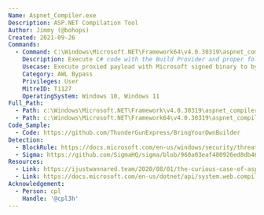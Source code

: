 ```yaml
---
Name: Aspnet_Compiler.exe
Description: ASP.NET Compilation Tool
Author: Jimmy (@bohops)
Created: 2021-09-26
Commands:
  - Command: C:\Windows\Microsoft.NET\Framework64\v4.0.30319\aspnet_compiler.exe -v none -p C:\users\cpl.internal\desktop\asptest\ -f C:\users\cpl.internal\desktop\asptest\none -u
    Description: Execute C# code with the Build Provider and proper folder structure in place.
    Usecase: Execute proxied payload with Microsoft signed binary to bypass application control solutions
    Category: AWL Bypass
    Privileges: User
    MitreID: T1127
    OperatingSystem: Windows 10, Windows 11
Full_Path:
  - Path: c:\Windows\Microsoft.NET\Framework\v4.0.30319\aspnet_compiler.exe
  - Path: c:\Windows\Microsoft.NET\Framework64\v4.0.30319\aspnet_compiler.exe
Code_Sample:
  - Code: https://github.com/ThunderGunExpress/BringYourOwnBuilder
Detection:
  - BlockRule: https://docs.microsoft.com/en-us/windows/security/threat-protection/windows-defender-application-control/microsoft-recommended-block-rules
  - Sigma: https://github.com/SigmaHQ/sigma/blob/960a03eaf480926ed8db464477335a713e9e6630/rules/windows/process_creation/win_pc_lobas_aspnet_compiler.yml
Resources:
  - Link: https://ijustwannared.team/2020/08/01/the-curious-case-of-aspnet_compiler-exe/
  - Link: https://docs.microsoft.com/en-us/dotnet/api/system.web.compilation.buildprovider.generatecode?view=netframework-4.8
Acknowledgement:
  - Person: cpl
    Handle: '@cpl3h'
---
```

